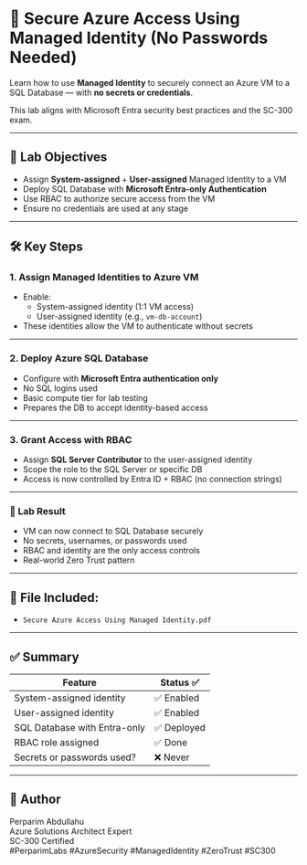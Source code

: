 # 🔐 Secure Azure Access Using Managed Identity (No Passwords Needed)

Learn how to use **Managed Identity** to securely connect an Azure VM to a SQL Database — with **no secrets or credentials**.

This lab aligns with Microsoft Entra security best practices and the SC-300 exam.

---

## 🧭 Lab Objectives

- Assign **System-assigned** + **User-assigned** Managed Identity to a VM  
- Deploy SQL Database with **Microsoft Entra-only Authentication**  
- Use RBAC to authorize secure access from the VM  
- Ensure no credentials are used at any stage  

---

## 🛠 Key Steps

### 1. **Assign Managed Identities to Azure VM**
- Enable:
  - System-assigned identity (1:1 VM access)
  - User-assigned identity (e.g., `vm-db-account`)
- These identities allow the VM to authenticate without secrets

---

### 2. **Deploy Azure SQL Database**
- Configure with **Microsoft Entra authentication only**
- No SQL logins used
- Basic compute tier for lab testing
- Prepares the DB to accept identity-based access

---

### 3. **Grant Access with RBAC**
- Assign **SQL Server Contributor** to the user-assigned identity
- Scope the role to the SQL Server or specific DB
- Access is now controlled by Entra ID + RBAC (no connection strings)

---

### 🧪 Lab Result

- VM can now connect to SQL Database securely  
- No secrets, usernames, or passwords used  
- RBAC and identity are the only access controls  
- Real-world Zero Trust pattern

---

## 📄 File Included:
- `Secure Azure Access Using Managed Identity.pdf`

---

## ✅ Summary

| Feature                        | Status ✅ |
|-------------------------------|----------|
| System-assigned identity       | ✅ Enabled |
| User-assigned identity         | ✅ Enabled |
| SQL Database with Entra-only   | ✅ Deployed |
| RBAC role assigned             | ✅ Done |
| Secrets or passwords used?     | ❌ Never |

---

## 👤 Author

Perparim Abdullahu  
Azure Solutions Architect Expert  
SC-300 Certified  
#PerparimLabs #AzureSecurity #ManagedIdentity #ZeroTrust #SC300
